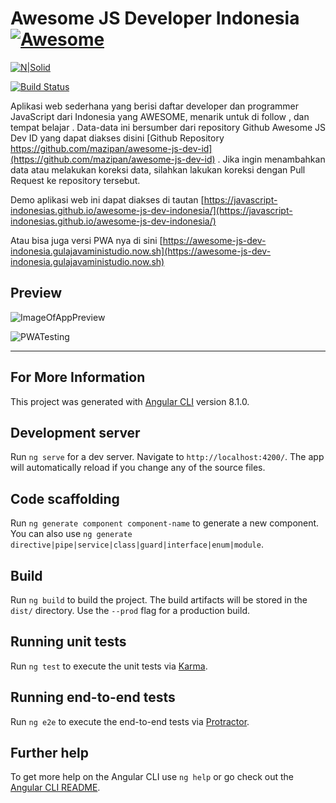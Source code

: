 # Awesome JS Developer Indonesia [![Awesome](https://cdn.rawgit.com/sindresorhus/awesome/d7305f38d29fed78fa85652e3a63e154dd8e8829/media/badge.svg)](https://github.com/sindresorhus/awesome)

[![N|Solid](https://cldup.com/dTxpPi9lDf.thumb.png)](https://nodesource.com/products/nsolid)

[![Build Status](https://travis-ci.org/joemccann/dillinger.svg?branch=master)](https://travis-ci.org/joemccann/dillinger)

Aplikasi web sederhana yang berisi daftar developer dan programmer JavaScript dari Indonesia yang AWESOME, menarik untuk di follow , dan tempat belajar . Data-data ini bersumber dari repository Github Awesome JS Dev ID yang dapat diakses disini [Github Repository https://github.com/mazipan/awesome-js-dev-id](https://github.com/mazipan/awesome-js-dev-id) . Jika ingin menambahkan data atau melakukan koreksi data, silahkan lakukan koreksi dengan Pull Request ke repository tersebut.

Demo aplikasi web ini dapat diakses di tautan [https://javascript-indonesias.github.io/awesome-js-dev-indonesia/](https://javascript-indonesias.github.io/awesome-js-dev-indonesia/)

Atau bisa juga versi PWA nya di sini [https://awesome-js-dev-indonesia.gulajavaministudio.now.sh](https://awesome-js-dev-indonesia.gulajavaministudio.now.sh)

## Preview

![ImageOfAppPreview](https://raw.githubusercontent.com/javascript-indonesias/AwesomeJSDevIdSource/master/previewpage.png)

![PWATesting](https://raw.githubusercontent.com/javascript-indonesias/AwesomeJSDevIdSource/master/pwatest.png)

---

## For More Information

This project was generated with [Angular CLI](https://github.com/angular/angular-cli) version 8.1.0.

## Development server

Run `ng serve` for a dev server. Navigate to `http://localhost:4200/`. The app will automatically reload if you change any of the source files.

## Code scaffolding

Run `ng generate component component-name` to generate a new component. You can also use `ng generate directive|pipe|service|class|guard|interface|enum|module`.

## Build

Run `ng build` to build the project. The build artifacts will be stored in the `dist/` directory. Use the `--prod` flag for a production build.

## Running unit tests

Run `ng test` to execute the unit tests via [Karma](https://karma-runner.github.io).

## Running end-to-end tests

Run `ng e2e` to execute the end-to-end tests via [Protractor](http://www.protractortest.org/).

## Further help

To get more help on the Angular CLI use `ng help` or go check out the [Angular CLI README](https://github.com/angular/angular-cli/blob/master/README.md).
